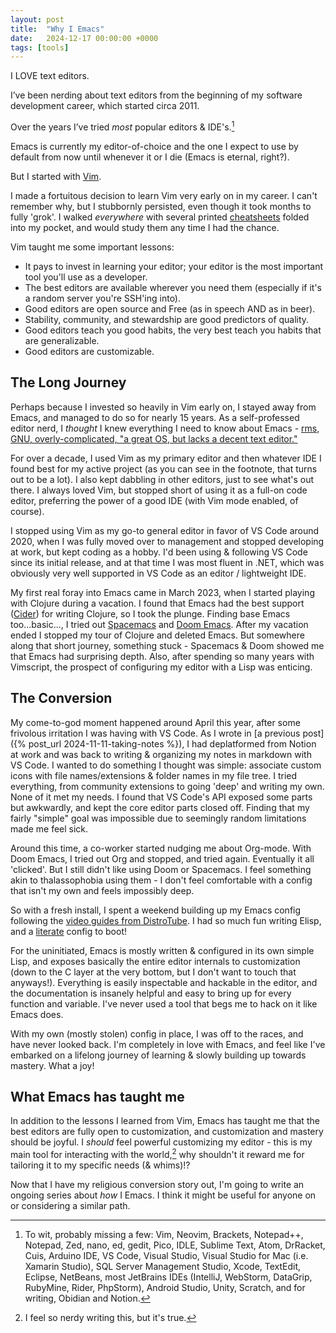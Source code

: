 ```yaml
---
layout: post
title:  "Why I Emacs"
date:   2024-12-17 00:00:00 +0000
tags: [tools]
---
```

I LOVE text editors. 

I’ve been nerding about text editors from the beginning of my software development career, which started circa 2011.

Over the years I’ve tried *most* popular editors & IDE's.[^1] 

Emacs is currently my editor-of-choice and the one I expect to use by default from now until whenever it or I die (Emacs is eternal, right?).

But I started with [Vim](https://www.vim.org).

I made a fortuitous decision to learn Vim very early on in my career. I can't remember why, but I stubbornly persisted, even though it took months to fully 'grok'. I walked *everywhere* with several printed [cheatsheets](http://www.viemu.com/a_vi_vim_graphical_cheat_sheet_tutorial.html) folded into my pocket, and would study them any time I had the chance.

Vim taught me some important lessons:
- It pays to invest in learning your editor; your editor is the most important tool you'll use as a developer.
- The best editors are available wherever you need them (especially if it's a random server you're SSH'ing into).
- Good editors are open source and Free (as in speech AND as in beer).
- Stability, community, and stewardship are good predictors of quality.
- Good editors teach you good habits, the very best teach you habits that are generalizable.
- Good editors are customizable.

## The Long Journey

Perhaps because I invested so heavily in Vim early on, I stayed away from Emacs, and managed to do so for nearly 15 years. As a self-professed editor nerd, I *thought* I knew everything I need to know about Emacs - [rms, GNU, overly-complicated, "a great OS, but lacks a decent text editor."](https://en.wikipedia.org/wiki/Editor_war)

For over a decade, I used Vim as my primary editor and then whatever IDE I found best for my active project (as you can see in the footnote, that turns out to be a lot). I also kept dabbling in other editors, just to see what's out there. I always loved Vim, but stopped short of using it as a full-on code editor, preferring the power of a good IDE (with Vim mode enabled, of course).

I stopped using Vim as my go-to general editor in favor of VS Code around 2020, when I was fully moved over to management and stopped developing at work, but kept coding as a hobby. I'd been using & following VS Code since its initial release, and at that time I was most fluent in .NET, which was obviously very well supported in VS Code as an editor / lightweight IDE.

My first real foray into Emacs came in March 2023, when I started playing with Clojure during a vacation. I found that Emacs had the best support ([Cider](https://github.com/clojure-emacs/cider)) for writing Clojure, so I took the plunge. Finding base Emacs too...basic..., I tried out [Spacemacs](https://www.spacemacs.org) and [Doom Emacs](https://github.com/doomemacs/doomemacs). After my vacation ended I stopped my tour of Clojure and deleted Emacs. But somewhere along that short journey, something stuck - Spacemacs & Doom showed me that Emacs had surprising depth. Also, after spending so many years with Vimscript, the prospect of configuring my editor with a Lisp was enticing.

## The Conversion

My come-to-god moment happened around April this year, after some frivolous irritation I was having with VS Code. As I wrote in [a previous post]({% post_url 2024-11-11-taking-notes %}), I had deplatformed from Notion at work and was back to writing & organizing my notes in markdown with VS Code. I wanted to do something I thought was simple: associate custom icons with file names/extensions & folder names in my file tree. I tried everything, from community extensions to going 'deep' and writing my own. None of it met my needs. I found that VS Code's API exposed some parts but awkwardly, and kept the core editor parts closed off. Finding that my fairly "simple" goal was impossible due to seemingly random limitations made me feel sick.

Around this time, a co-worker started nudging me about Org-mode. With Doom Emacs, I tried out Org and stopped, and tried again. Eventually it all 'clicked'. But I still didn't like using Doom or Spacemacs. I feel something akin to thalassophobia using them - I don't feel comfortable with a config that isn't my own and feels impossibly deep. 

So with a fresh install, I spent a weekend building up my Emacs config following the [video guides from DistroTube](https://www.youtube.com/watch?v=d1fgypEiQkE&list=PL5--8gKSku15e8lXf7aLICFmAHQVo0KXX). I had so much fun writing Elisp, and a [literate](https://en.wikipedia.org/wiki/Literate_programming#:~:text=Literate%20programming%20is%20a%20programming,source%20code%20can%20be%20generated) config to boot!

For the uninitiated, Emacs is mostly written & configured in its own simple Lisp, and exposes basically the entire editor internals to customization (down to the C layer at the very bottom, but I don't want to touch that anyways!). Everything is easily inspectable and hackable in the editor, and the documentation is insanely helpful and easy to bring up for every function and variable. I've never used a tool that begs me to hack on it like Emacs does.

With my own (mostly stolen) config in place, I was off to the races, and have never looked back. I'm completely in love with Emacs, and feel like I've embarked on a lifelong journey of learning & slowly building up towards mastery. What a joy!

## What Emacs has taught me

In addition to the lessons I learned from Vim, Emacs has taught me that the best editors are fully open to customization, and customization and mastery should be joyful. I *should* feel powerful customizing my editor - this is my main tool for interacting with the world,[^2] why shouldn't it reward me for tailoring it to my specific needs (& whims)!?

Now that I have my religious conversion story out, I'm going to write an ongoing series about *how* I Emacs. I think it might be useful for anyone on or considering a similar path.

[^1]: To wit, probably missing a few: Vim, Neovim, Brackets, Notepad++, Notepad, Zed, nano, ed, gedit, Pico, IDLE, Sublime Text, Atom, DrRacket, Cuis, Arduino IDE, VS Code, Visual Studio, Visual Studio for Mac (i.e. Xamarin Studio), SQL Server Management Studio, Xcode, TextEdit, Eclipse, NetBeans, most JetBrains IDEs (IntelliJ, WebStorm, DataGrip, RubyMine, Rider, PhpStorm), Android Studio, Unity, Scratch, and for writing, Obidian and Notion.

[^2]: I feel so nerdy writing this, but it's true.
